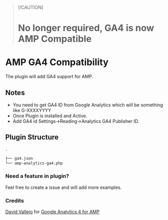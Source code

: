 >  [!CAUTION]
> # No longer required, GA4 is now AMP Compatible

# AMP GA4 Compatibility

The plugin will add GA4 support for AMP.

## Notes

- You need to get GA4 ID from Google Analytics which will be something like G-XXXXYYYY
- Once Plugin is installed and Active.
- Add GA4 id Settings->Reading->Analytics GA4 Publisher ID.

## Plugin Structure

```markdown
.

├── ga4.json
└── amp-analytics-ga4.php
```
### Need a feature in plugin?
Feel free to create a issue and will add more examples.

### Credits
[David Vallejo](https://github.com/thyngster) for [Google Analytics 4 for AMP](https://github.com/analytics-debugger/google-analytics-4-for-amp)
